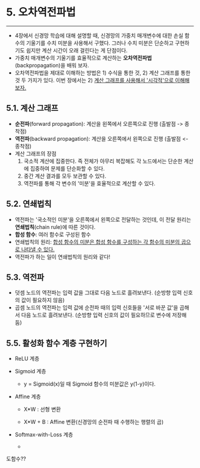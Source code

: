 # 5. 오차역전파법

---



- 4장에서 신경망 학습에 대해 설명할 때, 신경망의 가중치 매개변수에 대한 손실 함수의 기울기를 수치 미분을 사용해서 구했다. 그러나 수치 미분은 단순하고 구현하기도 쉽지만 계산 시간이 오래 걸린다는 게 단점이다.
- 가중치 매개변수의 기울기를 효율적으로 계산하는 **오차역전파법**(backpropagation)을 배워 보자.
- 오차역전파법을 제대로 이해하는 방법은 1) 수식을 통한 것, 2) 계산 그래프를 통한 것 두 가지가 있다. 이번 장에서는 2) <u>계산 그래프를 사용해서 '시각적'으로 이해해 보자.</u>



## 5.1. 계산 그래프

- **순전파**(forward propagation): 계산을 왼쪽에서 오른쪽으로 진행 (출발점 -> 종착점)
- **역전파**(backward propagation): 계산을 오른쪽에서 왼쪽으로 진행 (출발점 <- 종착점)
- 계산 그래프의 장점
  1. 국소적 계산에 집중한다. 즉 전체가 아무리 복잡해도 각 노드에서는 단순한 계산에 집중하여 문제를 단순화할 수 있다.
  2. 중간 계산 결과를 모두 보관할 수 있다.
  3. 역전파를 통해 각 변수의 '미분'을 효율적으로 계산할 수 있다.



## 5.2. 연쇄법칙

- 역전파는 '국소적인 미분'을 오른쪽에서 왼쪽으로 전달하는 것인데, 이 전달 원리는 **연쇄법칙**(chain rule)에 따른 것이다.
- **합성 함수**: 여러 함수로 구성된 함수
- 연쇄법칙의 원리: <u>합성 함수의 미분은 합성 함수를 구성하는 각 함수의 미분의 곱으로 나타낼 수 있다.</u>
- 역전파가 하는 일이 연쇄법칙의 원리와 같다!



## 5.3. 역전파

- 덧셈 노드의 역전파는 입력 값을 그대로 다음 노드로 흘려보낸다. (순방향 입력 신호의 값이 필요하지 않음)
- 곱셈 노드의 역전파는 입력 값에 순전파 때의 입력 신호들을 '서로 바꾼 값'을 곱해서 다음 노드로 흘려보낸다. (순방향 입력 신호의 값이 필요하므로 변수에 저장해 둠)



## 5.5. 활성화 함수 계층 구현하기

- ReLU 계층

- Sigmoid 계층
  - y = Sigmoid(x)일 때 Sigmoid 함수의 미분값은 y(1-y)이다.
  
- Affine 계층

  - X*W : 선형 변환

  - X*W + B : Affine 변환(신경망의 순전파 때 수행하는 행렬의 곱)

- Softmax-with-Loss 계층

  - 













도함수??



















